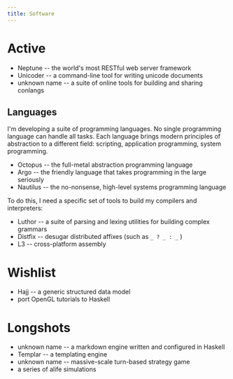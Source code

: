 ```yaml
---
title: Software
---
```


Active
======

* Neptune -- the world's most RESTful web server framework
* Unicoder -- a command-line tool for writing unicode documents
* unknown name -- a suite of online tools for building and sharing conlangs


Languages
---------

I'm developing a suite of programming languages. No single programming language can handle all tasks. Each language brings modern principles of abstraction to a different field: scripting, application programming, system programming.

* Octopus -- the full-metal abstraction programming language
* Argo -- the friendly language that takes programming in the large seriously
* Nautilus -- the no-nonsense, high-level systems programming language

To do this, I need a specific set of tools to build my compilers and interpreters:

* Luthor -- a suite of parsing and lexing utilities for building complex grammars
* Distfix -- desugar distributed affixes (such as `_ ? _ : _` )
* L3 -- cross-platform assembly

Wishlist
========

* Hajj -- a generic structured data model
* port OpenGL tutorials to Haskell

Longshots
=========
* unknown name -- a markdown engine written and configured in Haskell
* Templar -- a templating engine
* unknown name -- massive-scale turn-based strategy game
* a series of alife simulations